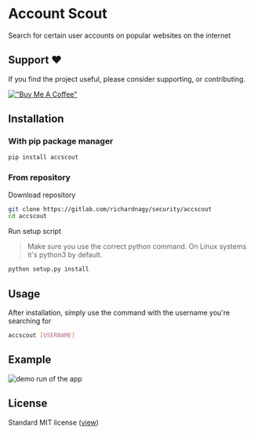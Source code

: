 # Account Scout

Search for certain user accounts on popular websites on the internet

## Support ❤️

If you find the project useful, please consider supporting, or contributing.

[!["Buy Me A Coffee"](https://www.buymeacoffee.com/assets/img/custom_images/orange_img.png)](https://www.buymeacoffee.com/dubniczky)

## Installation

### With pip package manager

```bash
pip install accscout
```

### From repository

Download repository

```bash
git clone https://gitlab.com/richardnagy/security/accscout
cd accscout
```

Run setup script

> Make sure you use the correct python command. On Linux systems it's python3 by default.

```bash
python setup.py install
```

## Usage

After installation, simply use the command with the username you're searching for

```bash
accscout [USERNAME]
```

## Example

![demo run of the app](/assets/demo.png)

## License

Standard MIT license ([view](/LICENSE))
